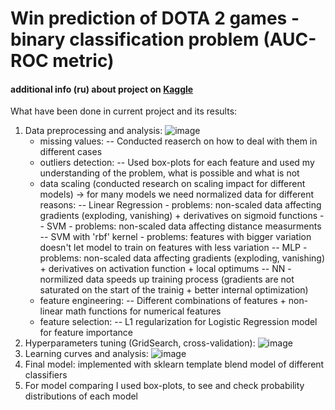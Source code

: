 # Win prediction of DOTA 2 games - binary classification problem (AUC-ROC metric)

#### additional info (ru) about project on [Kaggle](https://www.kaggle.com/c/competition-1-yandex-shad-spring-2021) 

What have been done in current project and its results:
1. Data preprocessing and analysis:
   ![image](https://user-images.githubusercontent.com/33278581/152741483-9b0bea7b-061a-46ae-94a2-49d0406fe5a7.png)
   - missing values:
   -- Conducted reaserch on how to deal with them in different cases
   - outliers detection:
   -- Used box-plots for each feature and used my understanding of the problem, what is possible and what is not
   - data scaling (conducted research on scaling impact for different models) -> for many models we need normalized data for different reasons:
   -- Linear Regression - problems: non-scaled data affecting gradients (exploding, vanishing) + derivatives on sigmoid functions
   -- SVM - problems: non-scaled data affecting distance measurments
   -- SVM with 'rbf' kernel - problems: features with bigger variation doesn't let model to train on features with less variation
   -- MLP - problems: non-scaled data affecting gradients (exploding, vanishing) + derivatives on activation function + local optimums
   -- NN - normilized data speeds up training process (gradients are not saturated on the start of the trainig + better internal optimization)
   - feature engineering:
   -- Different combinations of features + non-linear math functions for numerical features
   - feature selection:
   -- L1 regularization for Logistic Regression model for feature importance
2. Hyperparameters tuning (GridSearch, cross-validation):
![image](https://user-images.githubusercontent.com/33278581/152741749-1c5b9cd6-2491-4f38-896f-224a4be9e709.png)
3. Learning curves and analysis:
![image](https://user-images.githubusercontent.com/33278581/152741847-6a9660b3-21d2-4fea-8190-de164bdcfed2.png)
4. Final model: implemented with sklearn template blend model of different classifiers
5. For model comparing I used box-plots, to see and check probability distributions of each model
